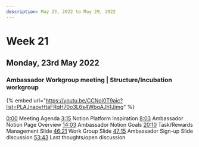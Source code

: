 ```yaml
---
description: May 23, 2022 to May 29, 2022
---
```


# Week 21

## Monday, 23rd May 2022

### Ambassador Workgroup meeting | Structure/Incubation workgroup

{% embed url="https://youtu.be/CCNoI0T9aic?list=PLAJnaovHtaFRqH70o3L6s4WbqAJh1Jjmg" %}

[0:00](https://www.youtube.com/watch?v=CCNoI0T9aic\&t=0s) Meeting Agenda [3:15](https://www.youtube.com/watch?v=CCNoI0T9aic\&t=195s) Notion Platform Inspiration [8:03](https://www.youtube.com/watch?v=CCNoI0T9aic\&t=483s) Ambassador Notion Page Overview [14:03](https://www.youtube.com/watch?v=CCNoI0T9aic\&t=843s) Ambassador Notion Goals [20:10](https://www.youtube.com/watch?v=CCNoI0T9aic\&t=1210s) Task/Rewards Management Slide [46:21](https://www.youtube.com/watch?v=CCNoI0T9aic\&t=2781s) Work Group Slide [47:15](https://www.youtube.com/watch?v=CCNoI0T9aic\&t=2835s) Ambassador Sign-up Slide discussion [53:43](https://www.youtube.com/watch?v=CCNoI0T9aic\&t=3223s) Last thoughts/open discussion
